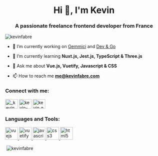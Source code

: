 <h1 align="center">Hi 👋, I'm Kevin</h1>
<h3 align="center">A passionate freelance frontend developer from France</h3>

<p align="left"> <img src="https://komarev.com/ghpvc/?username=kevinfabre" alt="kevinfabre" /> </p>

- 🔭 I’m currently working on [Gemmici](www.gemmici.com) and [Dev & Go](https://www.devngo.fr/)

- 🌱 I’m currently learning **Nuxt.js, Jest.js, TypeScript & Three.js**

- 💬 Ask me about **Vue.js, Vuetify, Javascript & CSS**

- 📫 How to reach me **me@kevinfabre.com**

<p align="left">
<h3 align="left">Connect with me:</h3>
<a href="https://twitter.com/_kevin_fabre" target="blank"><img align="center" src="https://cdn.jsdelivr.net/npm/simple-icons@3.0.1/icons/twitter.svg" alt="_kevin_fabre" height="30" width="40" /></a>
<a href="https://linkedin.com/in/kevin-fabre" target="blank"><img align="center" src="https://cdn.jsdelivr.net/npm/simple-icons@3.0.1/icons/linkedin.svg" alt="kevin-fabre" height="30" width="40" /></a>
<a href="https://instagram.com/kevin.gemmici" target="blank"><img align="center" src="https://cdn.jsdelivr.net/npm/simple-icons@3.0.1/icons/instagram.svg" alt="kevin.gemmici" height="30" width="40" /></a>
</p>

<h3 align="left">Languages and Tools:</h3>
<p align="left"> 
   <a href="https://vuejs.org/" target="_blank"> 
    <img src="https://devicons.github.io/devicon/devicon.git/icons/vuejs/vuejs-original-wordmark.svg" alt="vuejs" width="40" height="40"/> 
  </a> 
  <a href="https://vuetifyjs.com/en/" target="_blank"> 
    <img src="https://bestofjs.org/logos/vuetify.svg" alt="vuetify" width="40" height="40"/> 
  </a> 
  <a href="https://developer.mozilla.org/en-US/docs/Web/JavaScript" target="_blank"> 
    <img src="https://devicons.github.io/devicon/devicon.git/icons/javascript/javascript-original.svg" alt="javascript" width="40" height="40"/> 
  </a> 
  <a href="https://www.w3schools.com/css/" target="_blank"> 
     <img src="https://devicons.github.io/devicon/devicon.git/icons/css3/css3-original-wordmark.svg" alt="css3" width="40" height="40"/> 
  </a> 
  <a href="https://www.w3.org/html/" target="_blank"> 
    <img src="https://devicons.github.io/devicon/devicon.git/icons/html5/html5-original-wordmark.svg" alt="html5" width="40" height="40"/> 
  </a> 
</p>

<!-- <p><img align="left" src="https://github-readme-stats.vercel.app/api/top-langs/?username=kevinfabre&layout=compact" alt="kevinfabre" /></p> -->

<p>&nbsp;<img align="center" src="https://github-readme-stats.vercel.app/api?username=kevinfabre&show_icons=true" alt="kevinfabre" /></p>

